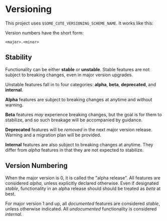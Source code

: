 # Versioning

This project uses `$SOME_CUTE_VERSIONING_SCHEME_NAME`. It works like this:

Version numbers have the short form:

`<major>.<minor>`

## Stability

Functionality can be either **stable** or **unstable**. Stable features are not
subject to breaking changes, even in major version upgrades.

Unstable features fall in to four categories: **alpha**, **beta**,
**deprecated**, and **internal**.

**Alpha** features are subject to breaking changes at anytime and without
warning.

**Beta** features _may_ experience breaking changes, but the goal is for them to
stabilize, and so such breakage will be accompanied by guidance.

**Deprecated** features will be _removed_ in the next major version release.
Warning and a migration plan will be provided.

**Internal** features are also subject to breaking changes at anytime. They
differ from _alpha_ features in that they are not expected to stabilize.

## Version Numbering

When the major version is 0, it is called the "alpha release". All features are
considered _alpha_, unless explicitly declared otherwise. Even if designated
_stable_, functionality in an alpha release should should be treated as _beta_
at best.

For major version 1 and up, all _documented_ features are considered _stable_,
unless otherwise indicated. All _undocumented_ functionality is considered
_internal_.

